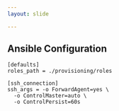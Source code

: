 ```yaml
---
layout: slide

---
```


## Ansible Configuration

<pre><code class="ini">[defaults]
roles_path = ./provisioning/roles

[ssh_connection]
ssh_args = -o ForwardAgent=yes \
  -o ControlMaster=auto \
  -o ControlPersist=60s</code></pre>
